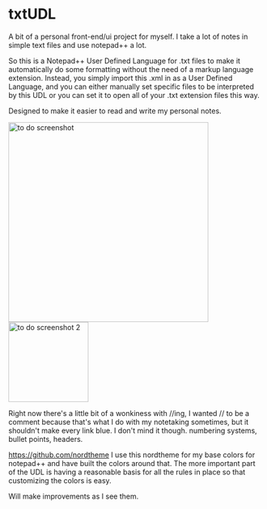 # txtUDL
A bit of a personal front-end/ui project for myself. I take a lot of notes in simple text files and use notepad++ a lot.

So this is a Notepad++ User Defined Language for .txt files to make it automatically do some formatting without the need of a markup language extension. Instead, you simply import this .xml in as a User Defined Language, and you can either manually set specific files to be interpreted by this UDL or you can set it to open all of your .txt extension files this way.

Designed to make it easier to read and write my personal notes.

<img width="395" alt="to do screenshot" src="https://github.com/user-attachments/assets/50a838bb-773f-4a87-bdc0-6f032e48daa5" />

<img width="158" alt="to do screenshot 2" src="https://github.com/user-attachments/assets/32cfdfd2-5f10-45eb-b74b-267ea3c3a22b" />

Right now there's a little bit of a wonkiness with //ing, I wanted // to be a comment because that's what I do with my notetaking sometimes, but it shouldn't make every link blue. I don't mind it though.
numbering systems, bullet points, headers.

https://github.com/nordtheme
I use this nordtheme for my base colors for notepad++ and have built the colors around that.
The more important part of the UDL is having a reasonable basis for all the rules in place so that customizing the colors is easy. 

Will make improvements as I see them. 
